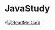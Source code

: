 # JavaStudy

⚡[![ReadMe Card](https://github-readme-stats.vercel.app/api/pin/?username=jinyoung1704&repo=JavaStudy)](https://github.com/anuraghazra/github-readme-stats)

